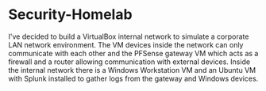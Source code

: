 # Security-Homelab

I've decided to build a VirtualBox internal network to simulate a corporate LAN network environment. The VM devices inside the network can only communicate with each other and the PFSense gateway VM which acts as a firewall and a router allowing communication with external devices. Inside the internal network there is a Windows Workstation VM and an Ubuntu VM with Splunk installed to gather logs from the gateway and Windows devices. 
